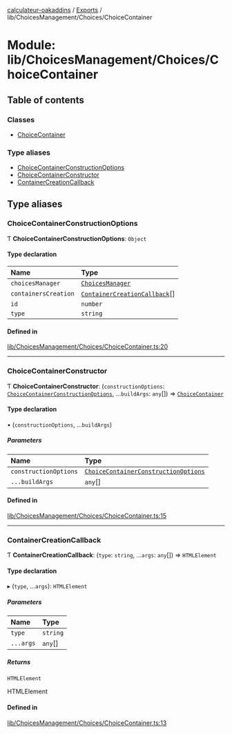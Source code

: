 [calculateur-oakaddins](../README.md) / [Exports](../modules.md) / lib/ChoicesManagement/Choices/ChoiceContainer

# Module: lib/ChoicesManagement/Choices/ChoiceContainer

## Table of contents

### Classes

- [ChoiceContainer](../classes/lib_choicesmanagement_choices_choicecontainer.choicecontainer.md)

### Type aliases

- [ChoiceContainerConstructionOptions](lib_choicesmanagement_choices_choicecontainer.md#choicecontainerconstructionoptions)
- [ChoiceContainerConstructor](lib_choicesmanagement_choices_choicecontainer.md#choicecontainerconstructor)
- [ContainerCreationCallback](lib_choicesmanagement_choices_choicecontainer.md#containercreationcallback)

## Type aliases

### ChoiceContainerConstructionOptions

Ƭ **ChoiceContainerConstructionOptions**: `Object`

#### Type declaration

| Name | Type |
| :------ | :------ |
| `choicesManager` | [`ChoicesManager`](../classes/lib_choicesmanagement_choicesmanager.choicesmanager.md) |
| `containersCreation` | [`ContainerCreationCallback`](lib_choicesmanagement_choices_choicecontainer.md#containercreationcallback)[] |
| `id` | `number` |
| `type` | `string` |

#### Defined in

[lib/ChoicesManagement/Choices/ChoiceContainer.ts:20](https://github.com/P0ulpy/Configurateur-OakAddins/blob/a535c84/src/lib/ChoicesManagement/Choices/ChoiceContainer.ts#L20)

___

### ChoiceContainerConstructor

Ƭ **ChoiceContainerConstructor**: (`constructionOptions`: [`ChoiceContainerConstructionOptions`](lib_choicesmanagement_choices_choicecontainer.md#choicecontainerconstructionoptions), ...`buildArgs`: `any`[]) => [`ChoiceContainer`](../classes/lib_choicesmanagement_choices_choicecontainer.choicecontainer.md)

#### Type declaration

• (`constructionOptions`, ...`buildArgs`)

##### Parameters

| Name | Type |
| :------ | :------ |
| `constructionOptions` | [`ChoiceContainerConstructionOptions`](lib_choicesmanagement_choices_choicecontainer.md#choicecontainerconstructionoptions) |
| `...buildArgs` | `any`[] |

#### Defined in

[lib/ChoicesManagement/Choices/ChoiceContainer.ts:15](https://github.com/P0ulpy/Configurateur-OakAddins/blob/a535c84/src/lib/ChoicesManagement/Choices/ChoiceContainer.ts#L15)

___

### ContainerCreationCallback

Ƭ **ContainerCreationCallback**: (`type`: `string`, ...`args`: `any`[]) => `HTMLElement`

#### Type declaration

▸ (`type`, ...`args`): `HTMLElement`

##### Parameters

| Name | Type |
| :------ | :------ |
| `type` | `string` |
| `...args` | `any`[] |

##### Returns

`HTMLElement`

HTMLElement

#### Defined in

[lib/ChoicesManagement/Choices/ChoiceContainer.ts:13](https://github.com/P0ulpy/Configurateur-OakAddins/blob/a535c84/src/lib/ChoicesManagement/Choices/ChoiceContainer.ts#L13)
